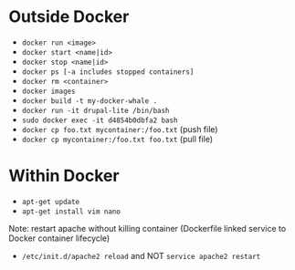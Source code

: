 # Outside Docker

- `docker run <image>`
- `docker start <name|id>`
- `docker stop <name|id>`
- `docker ps [-a includes stopped containers]`
- `docker rm <container>`
- `docker images`
- `docker build -t my-docker-whale .`
- `docker run -it drupal-lite /bin/bash`
- `sudo docker exec -it d4854b0dbfa2 bash`
- `docker cp foo.txt mycontainer:/foo.txt` (push file)
- `docker cp mycontainer:/foo.txt foo.txt` (pull file)

# Within Docker

- `apt-get update`
- `apt-get install vim nano`

Note: restart apache without killing container (Dockerfile linked service to Docker container lifecycle)

- `/etc/init.d/apache2 reload` and NOT `service apache2 restart`

